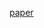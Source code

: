 
[paper](https://github.com/adizytek/adizytek.github.io/blob/master/files/SorensenWangZytekDecompIneq.pdf)
